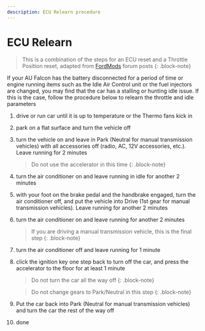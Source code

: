 ```yaml
---
description: ECU Relearn procedure
---
```


# ECU Relearn

> This is a combination of the steps for an ECU reset and a Throttle Position reset, adapted from [FordMods](../../Credits.md#sources) forum posts
{: .block-note}

If your AU Falcon has the battery disconnected for a period of time or engine running items such as the Idle Air Control unit or the fuel injectors are changed, you may find that the car has a stalling or hunting idle issue. If this is the case, follow the procedure below to relearn the throttle and idle parameters

1. drive or run car until it is up to temperature or the Thermo fans kick in
1. park on a flat surface and turn the vehicle off
1. turn the vehicle on and leave in Park (Neutral for manual transmission vehicles) with all accessories off (radio, AC, 12V accessories, etc.). Leave running for 2 minutes

    > Do not use the accelerator in this time
    {: .block-note}

1. turn the air conditioner on and leave running in idle for another 2 minutes
1. with your foot on the brake pedal and the handbrake engaged, turn the air conditioner off, and put the vehicle into Drive (1st gear for manual transmission vehicles). Leave running for another 2 minutes
1. turn the air conditioner on and leave running for another 2 minutes

    > If you are driving a manual transmission vehicle, this is the final step
    {: .block-note}

1. turn the air conditioner off and leave running for 1 minute
1. click the ignition key one step back to turn off the car, and press the accelerator to the floor for at least 1 minute

    > Do not turn the car all the way off
    {: .block-note}

    > Do not change gears to Park/Neutral in this step
    {: .block-note}

1. Put the car back into Park (Neutral for manual transmission vehicles) and turn the car the rest of the way off
1. done
